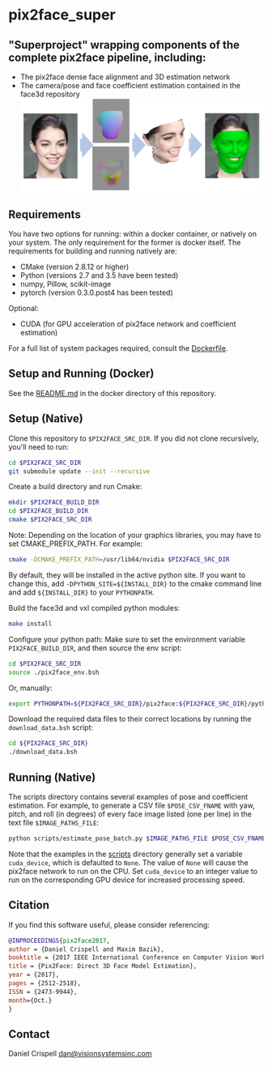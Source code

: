 # pix2face_super
## "Superproject" wrapping components of the complete pix2face pipeline, including:
   * The pix2face dense face alignment and 3D estimation network
   * The camera/pose and face coefficient estimation contained in the face3d repository
![](pix2face_super_teaser.png "pix2face_teaser")

## Requirements
You have two options for running: within a docker container, or natively on your system. The only requirement for the former is docker itself.  The requirements for building and running natively are:

   * CMake (version 2.8.12 or higher)
   * Python (versions 2.7 and 3.5 have been tested)
   * numpy, Pillow, scikit-image
   * pytorch (version 0.3.0.post4 has been tested)

Optional:

   * CUDA (for GPU acceleration of pix2face network and coefficient estimation)

For a full list of system packages required, consult the [Dockerfile](./docker/Dockerfile).

## Setup and Running (Docker)
See the [README.md](./docker/README.md) in the docker directory of this repository.


## Setup (Native)
Clone this repository to `$PIX2FACE_SRC_DIR`. If you did not clone recursively, you'll need to run:
```bash
cd $PIX2FACE_SRC_DIR
git submodule update --init --recursive
```

Create a build directory and run Cmake:
```bash
mkdir $PIX2FACE_BUILD_DIR
cd $PIX2FACE_BUILD_DIR
cmake $PIX2FACE_SRC_DIR
```

Note: Depending on the location of your graphics libraries, you may have to set CMAKE_PREFIX_PATH. For example:
```bash
cmake -DCMAKE_PREFIX_PATH=/usr/lib64/nvidia $PIX2FACE_SRC_DIR
```

By default, they will be installed in the active python site.  If you want to change this, add `-DPYTHON_SITE=${INSTALL_DIR}` to the cmake command line and add `${INSTALL_DIR}` to your `PYTHONPATH`.


Build the face3d and vxl compiled python modules:

```bash
make install
```

Configure your python path:
Make sure to set the environment variable `PIX2FACE_BUILD_DIR`, and then source the env script:
```bash
cd $PIX2FACE_SRC_DIR
source ./pix2face_env.bsh
```

Or, manually:

```bash
export PYTHONPATH=${PIX2FACE_SRC_DIR}/pix2face:${PIX2FACE_SRC_DIR}/python
```

Download the required data files to their correct locations by running the `download_data.bsh` script:
```bash
cd ${PIX2FACE_SRC_DIR}
./download_data.bsh
```


## Running (Native)
The scripts directory contains several examples of pose and coefficient estimation. For example, to generate a CSV file `$POSE_CSV_FNAME` with yaw, pitch, and roll (in degrees) of every face image listed (one per line) in the text file `$IMAGE_PATHS_FILE`:
``` bash
python scripts/estimate_pose_batch.py $IMAGE_PATHS_FILE $POSE_CSV_FNAME
```

Note that the examples in the [scripts](./scripts) directory generally set a variable `cuda_device`, which is defaulted to `None`.  The value of `None` will cause the pix2face network to run on the CPU.  Set `cuda_device` to an integer value to run on the corresponding GPU device for increased processing speed.


## Citation
If you find this software useful, please consider referencing:

```bibtex
@INPROCEEDINGS{pix2face2017,
author = {Daniel Crispell and Maxim Bazik},
booktitle = {2017 IEEE International Conference on Computer Vision Workshop (ICCVW)},
title = {Pix2Face: Direct 3D Face Model Estimation},
year = {2017},
pages = {2512-2518},
ISSN = {2473-9944},
month={Oct.}
}
```


## Contact
Daniel Crispell [dan@visionsystemsinc.com](mailto:dan@visionsystemsinc.com)
